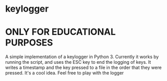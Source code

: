 # keylogger
<h1>ONLY FOR EDUCATIONAL PURPOSES</h1>
A simple implementation of a keylogger in Python 3. Currently it works by running the script, and uses the ESC key to end the logging of keys. It writes a timestamp and the key pressed to a file in the order that they were pressed.
It's a cool idea. Feel free to play with the logger
